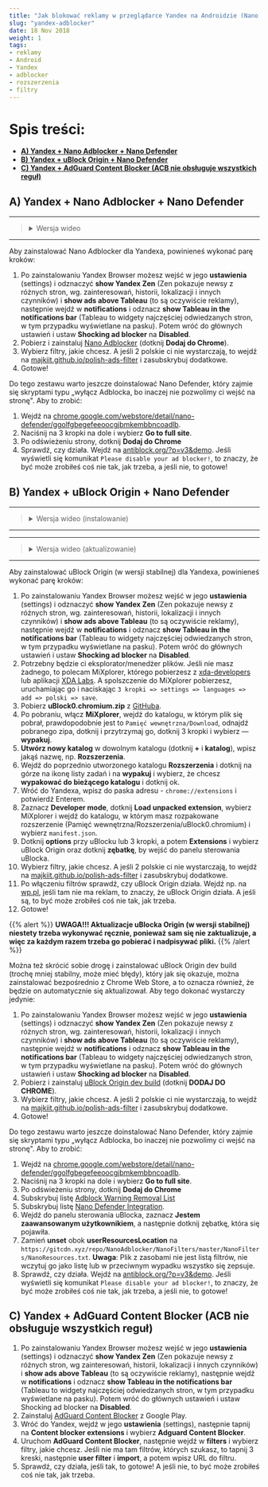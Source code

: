 ```yaml
---
title: "Jak blokować reklamy w przeglądarce Yandex na Androidzie (Nano Adblocker i Nano Defender, uBlock Origin i Nano Defender lub AdGuard Content Blocker)?"
slug: "yandex-adblocker"
date: 18 Nov 2018
weight: 1
tags:
- reklamy
- Android
- Yandex
- adblocker
- rozszerzenia
- filtry
---
```

# Spis treści:
  * [**A) Yandex + Nano Adblocker + Nano Defender**](#a-yandex--nano-adblocker--nano-defender)
  * [**B) Yandex + uBlock Origin + Nano Defender**](#b-yandex--ublock-origin--nano-defender)
  * [**C) Yandex + AdGuard Content Blocker (ACB nie obsługuje wszystkich reguł)**](#c-yandex--adguard-content-blocker-acb-nie-obs%C5%82uguje-wszystkich-regu%C5%82)


## A) Yandex + Nano Adblocker + Nano Defender
<hr><blockquote><details><summary>Wersja wideo</summary><br>
{{< youtube 9k6tvyyowk0 >}}
</details></blockquote><hr>

Aby zainstalować Nano Adblocker dla Yandexa, powinieneś wykonać parę kroków:

1. Po zainstalowaniu Yandex Browser możesz wejść w jego **ustawienia** (settings) i odznaczyć **show Yandex Zen** (Zen pokazuje newsy z różnych stron, wg. zainteresowań, historii, lokalizacji i innych czynników) i **show ads above Tableau** (to są oczywiście reklamy), następnie wejdź w **notifications** i odznacz **show Tableau in the notifications bar** (Tableau to widgety najczęściej odwiedzanych stron, w tym przypadku wyświetlane na pasku). Potem wróć do głównych ustawień i ustaw **Shocking ad blocker** na **Disabled**.
2. Pobierz i zainstaluj [Nano Adblocker](https://chrome.google.com/webstore/detail/nano-adblocker/gabbbocakeomblphkmmnoamkioajlkfo) (dotknij **Dodaj do Chrome**).
3. Wybierz filtry, jakie chcesz. A jeśli 2 polskie ci nie wystarczają, to wejdź na [majkiit.github.io/polish-ads-filter](https://majkiit.github.io/polish-ads-filter/) i zasubskrybuj dodatkowe.
4. Gotowe!

Do tego zestawu warto jeszcze doinstalować Nano Defender, który zajmie się skryptami typu „wyłącz Adblocka, bo inaczej nie pozwolimy ci wejść na stronę". Aby to zrobić:
1. Wejdź na [chrome.google.com/webstore/detail/nano-defender/ggolfgbegefeeoocgjbmkembbncoadlb](https://chrome.google.com/webstore/detail/nano-defender/ggolfgbegefeeoocgjbmkembbncoadlb).
2. Naciśnij na 3 kropki na dole i wybierz **Go to full site**.
3. Po odświeżeniu strony, dotknij **Dodaj do Chrome**
4. Sprawdź, czy działa. Wejdź na [antiblock.org/?p=v3&demo](http://antiblock.org/?p=v3&demo "http://antiblock.org/?p=v3&demo"). Jeśli wyświetli się komunikat `Please disable your ad blocker!`, to znaczy, że być może zrobiłeś coś nie tak, jak trzeba, a jeśli nie, to gotowe!

<!--Do tego zestawu warto jeszcze doinstalować Nano Defender, który zajmie się skryptami typu „wyłącz Adblocka, bo inaczej nie pozwolimy ci wejść na stronę". Aby to zrobić:
1. Potrzebny będzie ci eksplorator/menedżer plików. Jeśli nie masz żadnego, to polecam MiXplorer, którego pobierzesz z [xda-developers](https://forum.xda-developers.com/showthread.php?t=1523691 "https://forum.xda-developers.com/showthread.php?t=1523691") lub aplikacji XDA Labs. A spolszczenie do MiXplorer pobierzesz [stąd](http://www.mixplorer.com/language "http://www.mixplorer.com/language").
2. Wejdź na [robwu.nl/crxviewer](https://robwu.nl/crxviewer/), a następnie w polu, gdzie pisze **Enter the URL of Chrome extension**, wklej `https://chrome.google.com/webstore/detail/nano-defender/ggolfgbegefeeoocgjbmkembbncoadlb`, potem dotknij **Open in this viewer**, **Download** i **OK**.
3. Jeśli pisze „Download complete", to **uruchom menedżera plików** (np. MiXplorer), a następnie odnajdź pobrany zip (powinien być w katalogu Pamięć wewnętrzna/Download), **dotknij** i **przytrzymaj go**, dotknij 3 kropki i wybierz — **wypakuj**.
4. **Utwórz nowy katalog** w dowolnym katalogu (dotknij + i katalog), wpisz jakąś nazwę, np. **Rozszerzenia**.
5. Wejdź do poprzednio utworzonego katalogu Rozszerzenia i dotknij na górze na ikonę listy zadań i na wypakuj i wybierz, że chcesz wypakować do osobnego katalogu i dotknij ok.
6. Zmień nazwę nowo utworzonego katalogu na Nano_Defender (opcjonalnie).
7. Wejdź do katalogu Nano_Defender i usuń katalog _metadata.
8. Wróć do Yandexa, wpisz do paska adresu - `chrome://extensions` i potwierdź Enterem.
9. Zaznacz Developer mode, dotknij Load unpacked extension, wybierz Dokumenty/MiXplorer i wejdź do katalogu, w którym masz rozpakowane rozszerzenie (Pamięć wewnętrzna/Rozszerzenia/Nano_Defender) i wybierz manifest.json.
10. Sprawdź, czy działa. Wejdź na [antiblock.org/?p=v3&demo](http://antiblock.org/?p=v3&demo "http://antiblock.org/?p=v3&demo"). Jeśli wyświetli się komunikat _„Please disable your ad blocker!"_, to znaczy, że być może zrobiłeś coś nie tak, jak trzeba, a jeśli nie, to gotowe!--->

## B) Yandex + uBlock Origin + Nano Defender
<hr><blockquote><details><summary>Wersja wideo (instalowanie)</summary><br>
{{< youtube nmEs0J4M-7I >}}
</details></blockquote><hr>

<hr><blockquote><details><summary>Wersja wideo (aktualizowanie)</summary><br>
{{< youtube k9t9PRDn5MU >}}
</details></blockquote><hr>

Aby zainstalować uBlock Origin (w wersji stabilnej) dla Yandexa, powinieneś wykonać parę kroków:
1. Po zainstalowaniu Yandex Browser możesz wejść w jego **ustawienia** (settings) i odznaczyć **show Yandex Zen** (Zen pokazuje newsy z różnych stron, wg. zainteresowań, historii, lokalizacji i innych czynników) i **show ads above Tableau** (to są oczywiście reklamy), następnie wejdź w **notifications** i odznacz **show Tableau in the notifications bar** (Tableau to widgety najczęściej odwiedzanych stron, w tym przypadku wyświetlane na pasku). Potem wróć do głównych ustawień i ustaw **Shocking ad blocker** na **Disabled**.
2. Potrzebny będzie ci eksplorator/menedżer plików. Jeśli nie masz żadnego, to polecam MiXplorer, którego pobierzesz z [xda-developers](https://forum.xda-developers.com/showthread.php?t=1523691 "https://forum.xda-developers.com/showthread.php?t=1523691") lub aplikacji [XDA Labs](https://www.xda-developers.com/xda-labs/). A spolszczenie do MiXplorer pobierzesz, uruchamiając go i naciskając `3 kropki => settings => languages => add => polski => save`.
3. Pobierz **uBlock0.chromium.zip** z [GitHuba](https://github.com/gorhill/uBlock/releases).
4. Po pobraniu, włącz **MiXplorer**, wejdź do katalogu, w którym plik się pobrał, prawdopodobnie jest to `Pamięć wewnętrzna/Download`, odnajdź pobranego zipa, dotknij i przytrzymaj go, dotknij 3 kropki i wybierz — **wypakuj**.
5. **Utwórz nowy katalog** w dowolnym katalogu (dotknij **+** i **katalog**), wpisz jakąś nazwę, np. **Rozszerzenia**.
6. Wejdź do poprzednio utworzonego katalogu **Rozszerzenia** i dotknij na górze na ikonę listy zadań i na **wypakuj** i wybierz, że chcesz **wypakować do bieżącego katalogu** i dotknij ok.
7. Wróć do Yandexa, wpisz do paska adresu - `chrome://extensions` i potwierdź Enterem.
8. Zaznacz **Developer mode**, dotknij **Load unpacked extension**, wybierz MiXplorer i wejdź do katalogu, w którym masz rozpakowane rozszerzenie (Pamięć wewnętrzna/Rozszerzenia/uBlock0.chromium) i wybierz `manifest.json`.
9. Dotknij **options** przy uBlocku lub 3 kropki, a potem **Extensions** i wybierz uBlock Origin oraz dotknij **zębatkę**, by wejść do panelu sterowania uBlocka.
10. Wybierz filtry, jakie chcesz. A jeśli 2 polskie ci nie wystarczają, to wejdź na [majkiit.github.io/polish-ads-filter](https://majkiit.github.io/polish-ads-filter/) i zasubskrybuj dodatkowe.
11. Po włączeniu filtrów sprawdź, czy uBlock Origin działa. Wejdź np. na [wp.pl](https://wp.pl/), jeśli tam nie ma reklam, to znaczy, że uBlock Origin działa. A jeśli są, to być może zrobiłeś coś nie tak, jak trzeba.
12. Gotowe!

{{% alert %}}
**UWAGA!!! Aktualizacje uBlocka Origin (w wersji stabilnej) niestety trzeba wykonywać ręcznie, ponieważ sam się nie zaktualizuje, a więc za każdym razem trzeba go pobierać i nadpisywać pliki.**
{{% /alert %}}


Można też skrócić sobie drogę i zainstalować uBlock Origin dev build (trochę mniej stabilny, może mieć błędy), który jak się okazuje, można zainstalować bezpośrednio z Chrome Web Store, a to oznacza również, że będzie on automatycznie się aktualizował. Aby tego dokonać wystarczy jedynie:
1. Po zainstalowaniu Yandex Browser możesz wejść w jego **ustawienia** (settings) i odznaczyć **show Yandex Zen** (Zen pokazuje newsy z różnych stron, wg. zainteresowań, historii, lokalizacji i innych czynników) i **show ads above Tableau** (to są oczywiście reklamy), następnie wejdź w **notifications** i odznacz **show Tableau in the notifications bar** (Tableau to widgety najczęściej odwiedzanych stron, w tym przypadku wyświetlane na pasku). Potem wróć do głównych ustawień i ustaw **Shocking ad blocker** na **Disabled**.
2. Pobierz i zainstaluj [uBlock Origin dev build](https://chrome.google.com/webstore/detail/ublock-origin-dev-build/cgbcahbpdhpcegmbfconppldiemgcoii) (dotknij **DODAJ DO CHROME**).
3. Wybierz filtry, jakie chcesz. A jeśli 2 polskie ci nie wystarczają, to wejdź na [majkiit.github.io/polish-ads-filter](https://majkiit.github.io/polish-ads-filter/) i zasubskrybuj dodatkowe.
4. Gotowe!

Do tego zestawu warto jeszcze doinstalować Nano Defender, który zajmie się skryptami typu „wyłącz Adblocka, bo inaczej nie pozwolimy ci wejść na stronę". Aby to zrobić:
1. Wejdź na [chrome.google.com/webstore/detail/nano-defender/ggolfgbegefeeoocgjbmkembbncoadlb](https://chrome.google.com/webstore/detail/nano-defender/ggolfgbegefeeoocgjbmkembbncoadlb).
2. Naciśnij na 3 kropki na dole i wybierz **Go to full site**.
3. Po odświeżeniu strony, dotknij **Dodaj do Chrome**
4. Subskrybuj listę [Adblock Warning Removal List](ubo://subscribe?location=https%3A%2F%2Feasylist-downloads.adblockplus.org%2Fantiadblockfilters.txt&amp;title=Adblock%20Warning%20Removal%20List)
5. Subskrybuj listę [Nano Defender Integration](ubo://subscribe?location=https%3A%2F%2Fgitcdn.xyz%2Frepo%2FNanoAdblocker%2FNanoFilters%2Fmaster%2FNanoMirror%2FNanoDefender.txt&title=Nano%20Defender%20Integration).
6. Wejdź do panelu sterowania uBlocka, zaznacz **Jestem zaawansowanym użytkownikiem**, a następnie dotknij zębatkę, która się pojawiła.
7. Zamień **unset** obok **userResourcesLocation** na `https://gitcdn.xyz/repo/NanoAdblocker/NanoFilters/master/NanoFilters/NanoResources.txt`. **Uwaga**: Plik z zasobami nie jest listą filtrów, nie wczytuj go jako listę lub w przeciwnym wypadku wszystko się zepsuje.
8. Sprawdź, czy działa. Wejdź na [antiblock.org/?p=v3&demo](http://antiblock.org/?p=v3&demo "http://antiblock.org/?p=v3&demo"). Jeśli wyświetli się komunikat `Please disable your ad blocker!`, to znaczy, że być może zrobiłeś coś nie tak, jak trzeba, a jeśli nie, to gotowe!

## C) Yandex + AdGuard Content Blocker (ACB nie obsługuje wszystkich reguł)

1. Po zainstalowaniu Yandex Browser możesz wejść w jego **ustawienia** (settings) i odznaczyć **show Yandex Zen** (Zen pokazuje newsy z różnych stron, wg zainteresowań, historii, lokalizacji i innych czynników) i **show ads above Tableau** (to są oczywiście reklamy), następnie wejdź w **notifications** i odznacz **show Tableau in the notifications bar** (Tableau to widgety najczęściej odwiedzanych stron, w tym przypadku wyświetlane na pasku). Potem wróć do głównych ustawień i ustaw Shocking ad blocker na **Disabled**.
2. Zainstaluj [AdGuard Content Blocker](https://play.google.com/store/apps/details?id=com.adguard.android.contentblocker&hl=pl) z Google Play.
3. Wróć do Yandex, wejdź w jego **ustawienia** (settings), następnie tapnij na **Content blocker extensions** i wybierz **Adguard Content Blocker**.
4. Uruchom **AdGuard Content Blocker**, następnie wejdź w **filters** i wybierz filtry, jakie chcesz. Jeśli nie ma tam filtrów, których szukasz, to tapnij 3 kreski, następnie **user filter** i **import**, a potem wpisz URL do filtru.
5. Sprawdź, czy działa, jeśli tak, to gotowe! A jeśli nie, to być może zrobiłeś coś nie tak, jak trzeba.

